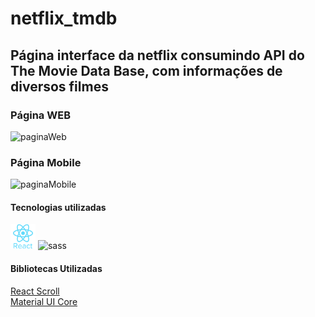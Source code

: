 # netflix_tmdb
  <h2>Página interface da netflix consumindo API do The Movie Data Base, com informações de diversos filmes</h2>
  <h3>Página WEB</h3>
  <img alt="paginaWeb" width="800" ight="600" src="https://user-images.githubusercontent.com/84095953/135196029-b566f884-8a20-48e4-b111-e5c57ceb1dd4.png">
  <h3>Página Mobile</h3>
  <img alt="paginaMobile" width="300" height="600" src="https://user-images.githubusercontent.com/84095953/135196374-ca181bad-5da8-4b1e-882f-d202581c8087.png">
  
  <h4>Tecnologias utilizadas</h4>
  <p>
  <img alt="react" width="40" height="40" src="https://raw.githubusercontent.com/devicons/devicon/master/icons/react/react-original-wordmark.svg">
  <img alt="sass" height="40" width="40" src="https://cdn.jsdelivr.net/gh/devicons/devicon/icons/sass/sass-original.svg">
  </p>
  
  <h4>Bibliotecas Utilizadas</h4>
  <a href="https://www.npmjs.com/package/react-scroll" target="_blank" rel="external">React Scroll</a></br>
  <a href="https://material-ui.com/pt/" target="_blank" rel="external">Material UI Core</a></br>
  
